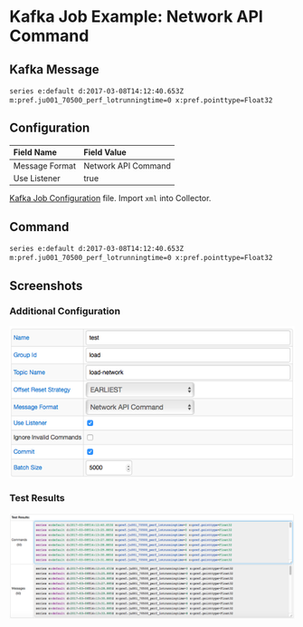 # Kafka Job Example: Network API Command

## Kafka Message

```ls
series e:default d:2017-03-08T14:12:40.653Z m:pref.ju001_70500_perf_lotrunningtime=0 x:pref.pointtype=Float32
```

## Configuration

Field Name | Field Value
:--------- | :----------
Message Format | Network API Command
Use Listener | true

[Kafka Job Configuration](kafka_job_configuration.xml) file. Import `xml` into Collector.

## Command

```ls
series e:default d:2017-03-08T14:12:40.653Z m:pref.ju001_70500_perf_lotrunningtime=0 x:pref.pointtype=Float32
```

## Screenshots

### Additional Configuration

![](images/configuration.png)

### Test Results

![](images/test_results.png)
